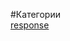 #Категории<br/>
[response](https://github.com/rainnogame/learning/blob/master/table_of_content/docs/yii2/response/response.md)<br/>
